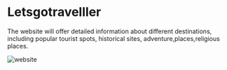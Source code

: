# Letsgotravelller

The website will offer detailed information about different destinations, including popular tourist spots, historical sites, adventure,places,religious places. 



![website](https://github.com/ruchii01/Letsgotravelller/assets/126955185/6e1645ca-3ba8-462a-8ce9-fb64a506b46f)
